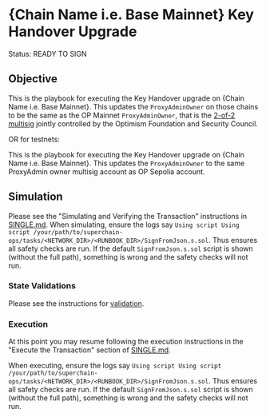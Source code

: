 # {Chain Name i.e. Base Mainnet} Key Handover Upgrade

Status: READY TO SIGN

## Objective

This is the playbook for executing the Key Handover upgrade on {Chain Name i.e. Base Mainnet}.
This updates the `ProxyAdminOwner` on those chains to be the same as the OP Mainnet `ProxyAdminOwner`,
that is the [2-of-2 multisig](https://github.com/ethereum-optimism/superchain-registry/blob/d2a098074a5dc6a88f1951d1335c69c5b86970e4/superchain/configs/mainnet/op.toml#L33) jointly controlled by the Optimism Foundation and Security Council.

OR for testnets:

This is the playbook for executing the Key Handover upgrade on {Chain Name i.e. Base Mainnet}.
This updates the `ProxyAdminOwner` to the same ProxyAdmin owner multisig account as OP Sepolia account.

## Simulation

Please see the "Simulating and Verifying the Transaction" instructions in [SINGLE.md](../../../SINGLE.md).
When simulating, ensure the logs say `Using script Using script /your/path/to/superchain-ops/tasks/<NETWORK_DIR>/<RUNBOOK_DIR>/SignFromJson.s.sol`.
Thus ensures all safety checks are run. If the default `SignFromJson.s.sol` script is shown
(without the full path), something is wrong and the safety checks will not run.

### State Validations

Please see the instructions for [validation](./VALIDATION.md).

### Execution

At this point you may resume following the execution instructions in the "Execute the Transaction" section of [SINGLE.md](../../../SINGLE.md).

When executing, ensure the logs say `Using script Using script /your/path/to/superchain-ops/tasks/<NETWORK_DIR>/<RUNBOOK_DIR>/SignFromJson.s.sol`.
Thus ensures all safety checks are run. If the default `SignFromJson.s.sol` script is shown 
(without the full path), something is wrong and the safety checks will not run.
